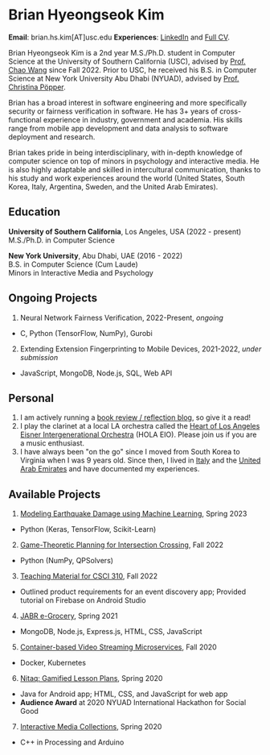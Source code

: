 # Brian Hyeongseok Kim
**Email**: brian.hs.kim[AT]usc.edu
**Experiences**: [LinkedIn](https://www.linkedin.com/in/briankim113/) and [Full CV](https://drive.google.com/file/d/17TASx_WMSXJ6O1tZ_aL1LcIfId5fjMrR/view?usp=share_link).

Brian Hyeongseok Kim is a 2nd year M.S./Ph.D. student in Computer Science at the University of Southern California (USC), advised by [Prof. Chao Wang](https://sites.usc.edu/chaowang/) since Fall 2022. Prior to USC, he received his B.S. in Computer Science at New York University Abu Dhabi (NYUAD), advised by [Prof. Christina Pöpper](https://poepper.net/).

Brian has a broad interest in software engineering and more specifically security or fairness verification in software. He has 3+ years of cross-functional experience in industry, government and academia. His skills range from mobile app development and data analysis to software deployment and research.

Brian takes pride in being interdisciplinary, with in-depth knowledge of computer science on top of minors in psychology and interactive media. He is also highly adaptable and skilled in intercultural communication, thanks to his study and work experiences around the world (United States, South Korea, Italy, Argentina, Sweden, and the United Arab Emirates).

## Education
**University of Southern California**, Los Angeles, USA (2022 - present)  
M.S./Ph.D. in Computer Science

**New York University**, Abu Dhabi, UAE (2016 - 2022)  
B.S. in Computer Science (Cum Laude)  
Minors in Interactive Media and Psychology

## Ongoing Projects
1. Neural Network Fairness Verification, 2022-Present, _ongoing_
  * C, Python (TensorFlow, NumPy), Gurobi
2. Extending Extension Fingerprinting to Mobile Devices, 2021-2022, _under submission_
  * JavaScript, MongoDB, Node.js, SQL, Web API

## Personal
1. I am actively running a [book review / reflection blog](https://brianreadsbooks.wordpress.com/), so give it a read!
2. I play the clarinet at a local LA orchestra called the [Heart of Los Angeles Eisner Intergenerational Orchestra](https://www.holaio.org) (HOLA EIO). Please join us if you are a music enthusiast.
3. I have always been "on the go" since I moved from South Korea to Virginia when I was 9 years old. Since then, I lived in [Italy](https://briankim113.wixsite.com/ciao-italia) and the [United Arab Emirates](https://briankim113.wixsite.com/nyuad) and have documented my experiences.

## Available Projects
1. [Modeling Earthquake Damage using Machine Learning](https://github.com/briankim113/CSCI567_FinalProject), Spring 2023
* Python (Keras, TensorFlow, Scikit-Learn)
2. [Game-Theoretic Planning for Intersection Crossing](https://github.com/sjwil/CS513Project), Fall 2022
* Python (NumPy, QPSolvers)
3. [Teaching Material for CSCI 310](https://github.com/briankim113/CSCI310), Fall 2022
* Outlined product requirements for an event discovery app; Provided tutorial on Firebase on Android Studio
4. [JABR e-Grocery](https://github.com/briankim113/JABR-eGrocery), Spring 2021
* MongoDB, Node.js, Express.js, HTML, CSS, JavaScript
5. [Container-based Video Streaming Microservices](https://github.com/briankim113/gist-internship), Fall 2020
* Docker, Kubernetes
6. [Nitaq: Gamified Lesson Plans](https://github.com/briankim113/nitaq), Spring 2020
* Java for Android app; HTML, CSS, and JavaScript for web app
* **Audience Award** at 2020 NYUAD International Hackathon for Social Good
7. [Interactive Media Collections](https://github.com/briankim113/Introduction-to-Interactive-Media), Spring 2020
* C++ in Processing and Arduino

